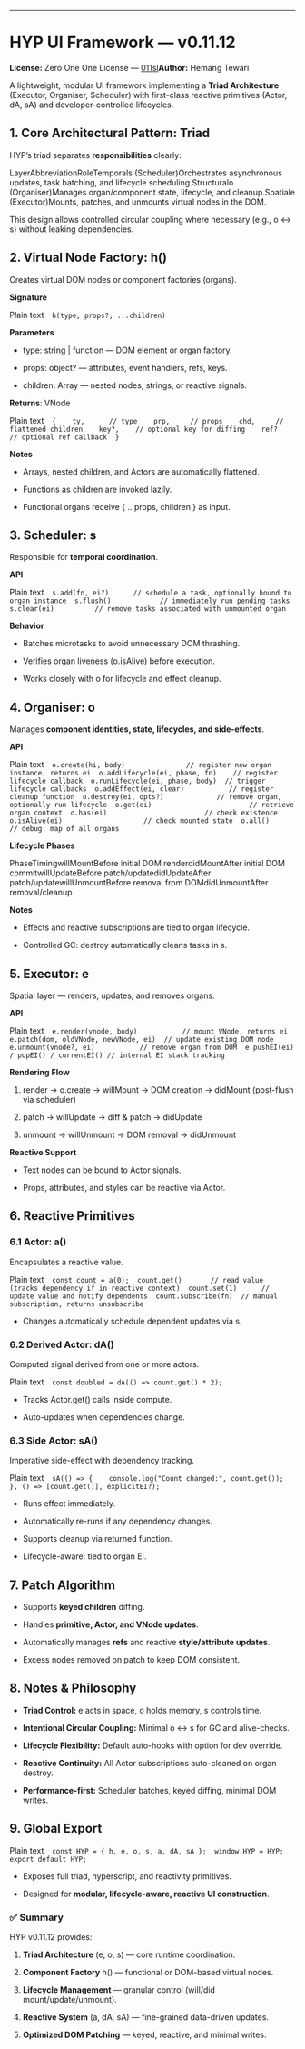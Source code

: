 ---
HYP UI Framework — v0.11.12
===========================

**License:** Zero One One License — [011sl](https://legal/ikdao.org/license/011sl)**Author:** Hemang Tewari

A lightweight, modular UI framework implementing a **Triad Architecture** (Executor, Organiser, Scheduler) with first-class reactive primitives (Actor, dA, sA) and developer-controlled lifecycles.

1\. Core Architectural Pattern: Triad
-------------------------------------

HYP’s triad separates **responsibilities** clearly:

LayerAbbreviationRoleTemporals (Scheduler)Orchestrates asynchronous updates, task batching, and lifecycle scheduling.Structuralo (Organiser)Manages organ/component state, lifecycle, and cleanup.Spatiale (Executor)Mounts, patches, and unmounts virtual nodes in the DOM.

This design allows controlled circular coupling where necessary (e.g., o ↔ s) without leaking dependencies.

2\. Virtual Node Factory: h()
-----------------------------

Creates virtual DOM nodes or component factories (organs).

**Signature**

Plain text`   h(type, props?, ...children)   `

**Parameters**

*   type: string | function — DOM element or organ factory.
    
*   props: object? — attributes, event handlers, refs, keys.
    
*   children: Array — nested nodes, strings, or reactive signals.
    

**Returns**: VNode

Plain text`   {    ty,      // type    prp,     // props    chd,     // flattened children    key?,    // optional key for diffing    ref?     // optional ref callback  }   `

**Notes**

*   Arrays, nested children, and Actors are automatically flattened.
    
*   Functions as children are invoked lazily.
    
*   Functional organs receive { ...props, children } as input.
    

3\. Scheduler: s
----------------

Responsible for **temporal coordination**.

**API**

Plain text`   s.add(fn, ei?)      // schedule a task, optionally bound to organ instance  s.flush()            // immediately run pending tasks  s.clear(ei)          // remove tasks associated with unmounted organ   `

**Behavior**

*   Batches microtasks to avoid unnecessary DOM thrashing.
    
*   Verifies organ liveness (o.isAlive) before execution.
    
*   Works closely with o for lifecycle and effect cleanup.
    

4\. Organiser: o
----------------

Manages **component identities, state, lifecycles, and side-effects**.

**API**

Plain text`   o.create(hi, body)               // register new organ instance, returns ei  o.addLifecycle(ei, phase, fn)    // register lifecycle callback  o.runLifecycle(ei, phase, body)  // trigger lifecycle callbacks  o.addEffect(ei, clear)           // register cleanup function  o.destroy(ei, opts?)             // remove organ, optionally run lifecycle  o.get(ei)                        // retrieve organ context  o.has(ei)                        // check existence  o.isAlive(ei)                    // check mounted state  o.all()                           // debug: map of all organs   `

**Lifecycle Phases**

PhaseTimingwillMountBefore initial DOM renderdidMountAfter initial DOM commitwillUpdateBefore patch/updatedidUpdateAfter patch/updatewillUnmountBefore removal from DOMdidUnmountAfter removal/cleanup

**Notes**

*   Effects and reactive subscriptions are tied to organ lifecycle.
    
*   Controlled GC: destroy automatically cleans tasks in s.
    

5\. Executor: e
---------------

Spatial layer — renders, updates, and removes organs.

**API**

Plain text`   e.render(vnode, body)           // mount VNode, returns ei  e.patch(dom, oldVNode, newVNode, ei)  // update existing DOM node  e.unmount(vnode?, ei)           // remove organ from DOM  e.pushEI(ei) / popEI() / currentEI() // internal EI stack tracking   `

**Rendering Flow**

1.  render → o.create → willMount → DOM creation → didMount (post-flush via scheduler)
    
2.  patch → willUpdate → diff & patch → didUpdate
    
3.  unmount → willUnmount → DOM removal → didUnmount
    

**Reactive Support**

*   Text nodes can be bound to Actor signals.
    
*   Props, attributes, and styles can be reactive via Actor.
    

6\. Reactive Primitives
-----------------------

### 6.1 Actor: a()

Encapsulates a reactive value.

Plain text`   const count = a(0);  count.get()       // read value (tracks dependency if in reactive context)  count.set(1)      // update value and notify dependents  count.subscribe(fn)  // manual subscription, returns unsubscribe   `

*   Changes automatically schedule dependent updates via s.
    

### 6.2 Derived Actor: dA()

Computed signal derived from one or more actors.

Plain text`   const doubled = dA(() => count.get() * 2);   `

*   Tracks Actor.get() calls inside compute.
    
*   Auto-updates when dependencies change.
    

### 6.3 Side Actor: sA()

Imperative side-effect with dependency tracking.

Plain text`   sA(() => {    console.log("Count changed:", count.get());  }, () => [count.get()], explicitEI?);   `

*   Runs effect immediately.
    
*   Automatically re-runs if any dependency changes.
    
*   Supports cleanup via returned function.
    
*   Lifecycle-aware: tied to organ EI.
    

7\. Patch Algorithm
-------------------

*   Supports **keyed children** diffing.
    
*   Handles **primitive, Actor, and VNode updates**.
    
*   Automatically manages **refs** and reactive **style/attribute updates**.
    
*   Excess nodes removed on patch to keep DOM consistent.
    

8\. Notes & Philosophy
----------------------

*   **Triad Control:** e acts in space, o holds memory, s controls time.
    
*   **Intentional Circular Coupling:** Minimal o ↔ s for GC and alive-checks.
    
*   **Lifecycle Flexibility:** Default auto-hooks with option for dev override.
    
*   **Reactive Continuity:** All Actor subscriptions auto-cleaned on organ destroy.
    
*   **Performance-first:** Scheduler batches, keyed diffing, minimal DOM writes.
    

9\. Global Export
-----------------

Plain text`   const HYP = { h, e, o, s, a, dA, sA };  window.HYP = HYP;  export default HYP;   `

*   Exposes full triad, hyperscript, and reactivity primitives.
    
*   Designed for **modular, lifecycle-aware, reactive UI construction**.
    

### ✅ Summary

HYP v0.11.12 provides:

1.  **Triad Architecture** (e, o, s) — core runtime coordination.
    
2.  **Component Factory** h() — functional or DOM-based virtual nodes.
    
3.  **Lifecycle Management** — granular control (will/did mount/update/unmount).
    
4.  **Reactive System** (a, dA, sA) — fine-grained data-driven updates.
    
5.  **Optimized DOM Patching** — keyed, reactive, and minimal writes.
